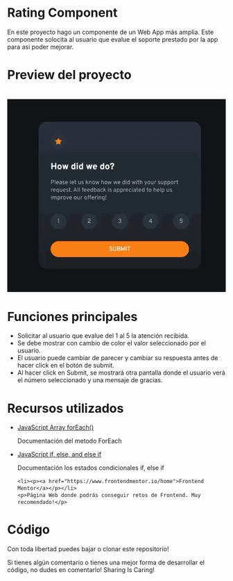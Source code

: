 <h1> Rating Component</h1>
<p>En este proyecto hago un componente de un Web App más amplia. Este componente solocita al usuario que evalue el soporte prestado por la app para asi poder mejorar.</p>

<h1>Preview del proyecto<h1>
<img align="center" src="./images/rating.gif"/>

<h1>Funciones principales</h1>
  <ul>
    <li>Solicitar al usuario que evalue del 1 al 5 la atención recibida.</li>
    <li>Se debe mostrar con cambio de color el valor seleccionado por el usuario.</li>
    <li>El usuario puede cambiar de parecer y cambiar su respuesta antes de hacer click en el botón de submit.</li>
    <li>Al hacer click en Submit, se mostrará otra pantalla donde el usuario verá el número seleccionado y una mensaje de gracias.</li>
  </ul>
  
  <h1>Recursos utilizados</h1>
  <ul>
      <li><p><a href="https://www.w3schools.com/jsref/jsref_foreach.asp">JavaScript Array forEach()</a></p></li>
    <p>Documentación del metodo ForEach</p>
      <li><p><a href="https://www.w3schools.com/js/js_if_else.asp">JavaScript if, else, and else if</a></p></li>
    <p>Documentación los estados condicionales if, else if</p>
    
    <li><p><a href="https://www.frontendmentor.io/home">Frontend Mentor</a></p></li>
    <p>Página Web donde podrás conseguir retos de Frontend. Muy recomendado!</p>
  </ul>
  <h1>Código</h1>
  <p>Con toda libertad puedes bajar o clonar este repositorio!</p>
  <p>Si tienes algún comentario o tienes una mejor forma de desarrollar el código, no dudes en comentarlo! Sharing Is Caring!</p>

